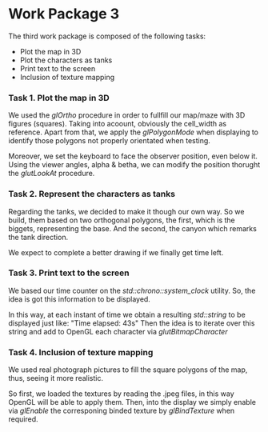 # Work Package 3

The third work package is composed of the following tasks:

- Plot the map in 3D
- Plot the characters as tanks
- Print text to the screen
- Inclusion of texture mapping

### Task 1. Plot the map in 3D

We used the *glOrtho* procedure in order to fullfill our map/maze with 3D figures (squares). Taking into acoount, obviously the cell_width as reference.
Apart from that, we apply the *glPolygonMode* when displaying to identify those polygons not properly orientated when testing.

Moreover, we set the keyboard to face the observer position, even below it. Using the viewer angles, alpha & betha,
we can modify the position thorught the *glutLookAt* procedure.

### Task 2. Represent the characters as tanks

Regarding the tanks, we decided to make it though our own way.
So we build, them based on two orthogonal polygons, the first, which is the biggets, representing the base.
And the second, the canyon which remarks the tank direction.

We expect to complete a better drawing if we finally get time left.

### Task 3. Print text to the screen

We based our time counter on the *std::chrono::system_clock* utility. So, the idea is got this information to be displayed.

In this way, at each instant of time we obtain a resulting *std::string* to be displayed just like: "Time elapsed: 43s"
Then the idea is to iterate over this string and add to OpenGL each character via *glutBitmapCharacter*

### Task 4. Inclusion of texture mapping

We used real photograph pictures to fill the square polygons of the map, thus, seeing it more realistic.

So first, we loaded the textures by reading the .jpeg files, in this way OpenGL will be able to apply them.
Then, into the display we simply enable via *glEnable* the corresponing binded texture by *glBindTexture* when required.